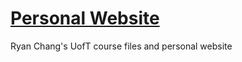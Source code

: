 # [Personal Website](http://tyranitar898.github.io/UofT)
Ryan Chang's UofT course files and personal website
